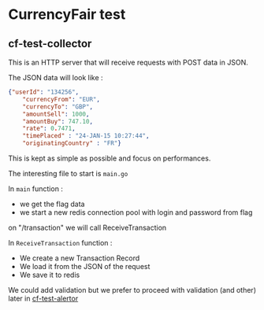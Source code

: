 # CurrencyFair test #

## cf-test-collector ##

This is an HTTP server that will receive requests with POST data in JSON.

The JSON data will look like : 

```JSON
{"userId": "134256",
	"currencyFrom": "EUR", 
	"currencyTo": "GBP", 
	"amountSell": 1000, 
	"amountBuy": 747.10, 
	"rate": 0.7471, 
	"timePlaced" : "24-JAN-15 10:27:44", 
	"originatingCountry" : "FR"}
```

This is kept as simple as possible and focus on performances.

The interesting file to start is `main.go`

In `main` function :
* we get the flag data
* we start a new redis connection pool with login and password from flag

on "/transaction" we will call ReceiveTransaction

In `ReceiveTransaction` function :
* We create a new Transaction Record
* We load it from the JSON of the request
* We save it to redis

We could add validation but we prefer to proceed with validation (and other) later in [cf-test-alertor](https://github.com/mathvdh/cf-test-alertor) 